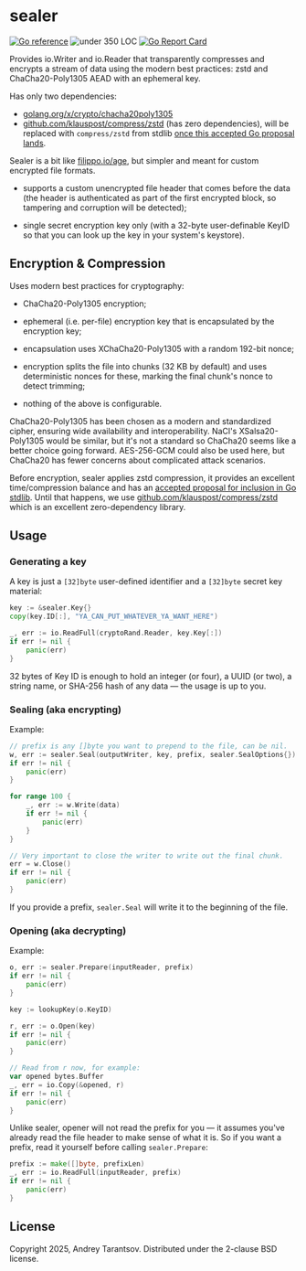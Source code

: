 # sealer

[![Go reference](https://pkg.go.dev/badge/github.com/andreyvit/sealer.svg)](https://pkg.go.dev/github.com/andreyvit/sealer) ![under 350 LOC](https://img.shields.io/badge/size-%3C350%20LOC-green) [![Go Report Card](https://goreportcard.com/badge/github.com/andreyvit/sealer)](https://goreportcard.com/report/github.com/andreyvit/sealer)

Provides io.Writer and io.Reader that transparently compresses and encrypts a stream of data using the modern best practices: zstd and ChaCha20-Poly1305 AEAD with an ephemeral key.

Has only two dependencies:

* [golang.org/x/crypto/chacha20poly1305](https://pkg.go.dev/golang.org/x/crypto/chacha20poly1305)
* [github.com/klauspost/compress/zstd](https://pkg.go.dev/github.com/klauspost/compress/zstd) (has zero dependencies), will be replaced with `compress/zstd` from stdlib [once this accepted Go proposal lands](https://github.com/golang/go/issues/62513).

Sealer is a bit like [filippo.io/age](https://pkg.go.dev/filippo.io/age), but simpler and meant for custom encrypted file formats.

* supports a custom unencrypted file header that comes before the data (the header is authenticated as part of the first encrypted block, so tampering and corruption will be detected);

* single secret encryption key only (with a 32-byte user-definable KeyID so that you can look up the key in your system's keystore).


## Encryption & Compression

Uses modern best practices for cryptography:

* ChaCha20-Poly1305 encryption;

* ephemeral (i.e. per-file) encryption key that is encapsulated by the encryption key;

* encapsulation uses XChaCha20-Poly1305 with a random 192-bit nonce;

* encryption splits the file into chunks (32 KB by default) and uses deterministic nonces for these, marking the final chunk's nonce to detect trimming;

* nothing of the above is configurable.

ChaCha20-Poly1305 has been chosen as a modern and standardized cipher, ensuring wide availability and interoperability. NaCl's XSalsa20-Poly1305 would be similar, but it's not a standard so ChaCha20 seems like a better choice going forward. AES-256-GCM could also be used here, but ChaCha20 has fewer concerns about complicated attack scenarios.

Before encryption, sealer applies zstd compression, it provides an excellent time/compression balance and has an [accepted proposal for inclusion in Go stdlib](https://github.com/golang/go/issues/62513). Until that happens, we use [github.com/klauspost/compress/zstd](https://pkg.go.dev/github.com/klauspost/compress/zstd) which is an excellent zero-dependency library.


## Usage


### Generating a key

A key is just a `[32]byte` user-defined identifier and a `[32]byte` secret key material:

```go
key := &sealer.Key{}
copy(key.ID[:], "YA_CAN_PUT_WHATEVER_YA_WANT_HERE")

_, err := io.ReadFull(cryptoRand.Reader, key.Key[:])
if err != nil {
	panic(err)
}
````

32 bytes of Key ID is enough to hold an integer (or four), a UUID (or two), a string name, or SHA-256 hash of any data — the usage is up to you.


### Sealing (aka encrypting)

Example:

```go
// prefix is any []byte you want to prepend to the file, can be nil.
w, err := sealer.Seal(outputWriter, key, prefix, sealer.SealOptions{})
if err != nil {
	panic(err)
}

for range 100 {
	_, err := w.Write(data)
	if err != nil {
		panic(err)
	}
}

// Very important to close the writer to write out the final chunk.
err = w.Close()
if err != nil {
	panic(err)
}
````

If you provide a prefix, `sealer.Seal` will write it to the beginning of the file.


### Opening (aka decrypting)

Example:

```go
o, err := sealer.Prepare(inputReader, prefix)
if err != nil {
	panic(err)
}

key := lookupKey(o.KeyID)

r, err := o.Open(key)
if err != nil {
	panic(err)
}

// Read from r now, for example:
var opened bytes.Buffer
_, err = io.Copy(&opened, r)
if err != nil {
	panic(err)
}
```

Unlike sealer, opener will not read the prefix for you — it assumes you've already read the file header to make sense of what it is. So if you want a prefix, read it yourself before calling `sealer.Prepare`:

```go
prefix := make([]byte, prefixLen)
_, err := io.ReadFull(inputReader, prefix)
if err != nil {
	panic(err)
}
```


## License

Copyright 2025, Andrey Tarantsov. Distributed under the 2-clause BSD license.
